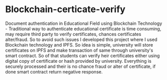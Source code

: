 # Blockchain-certicate-verify
 Document authentication in Educational Field using Blockchain Technology - Traditional way to authenticate educational certificate is time consuming, may require third party to verify certificates, chances certificates alter/fraud. So to avoid such issues I developed this project where I used Blockchain technology and IPFS. So idea is simple, university will store certificates on IPFS and make transaction of same through university's smart contract. So of that students can verify heir certificates either using digital copy of certificate or hash provided by university. Everything is securely processed and their is no chance fraud or alter of certificate, if done smart contract return negative response.
